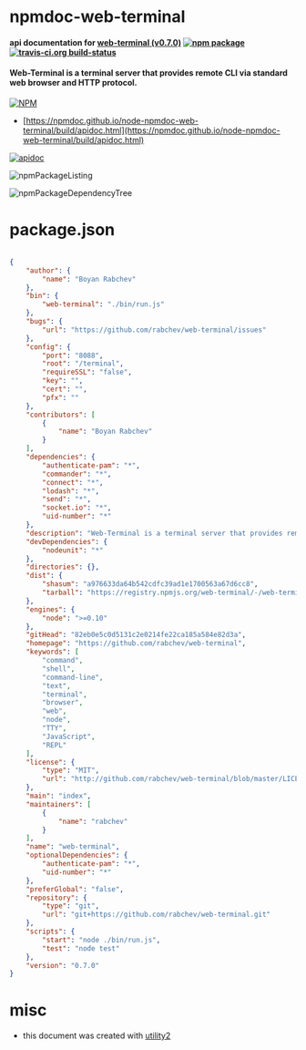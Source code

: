 # npmdoc-web-terminal

#### api documentation for  [web-terminal (v0.7.0)](https://github.com/rabchev/web-terminal)  [![npm package](https://img.shields.io/npm/v/npmdoc-web-terminal.svg?style=flat-square)](https://www.npmjs.org/package/npmdoc-web-terminal) [![travis-ci.org build-status](https://api.travis-ci.org/npmdoc/node-npmdoc-web-terminal.svg)](https://travis-ci.org/npmdoc/node-npmdoc-web-terminal)

#### Web-Terminal is a terminal server that provides remote CLI via standard web browser and HTTP protocol.

[![NPM](https://nodei.co/npm/web-terminal.png?downloads=true&downloadRank=true&stars=true)](https://www.npmjs.com/package/web-terminal)

- [https://npmdoc.github.io/node-npmdoc-web-terminal/build/apidoc.html](https://npmdoc.github.io/node-npmdoc-web-terminal/build/apidoc.html)

[![apidoc](https://npmdoc.github.io/node-npmdoc-web-terminal/build/screenCapture.buildCi.browser.%252Ftmp%252Fbuild%252Fapidoc.html.png)](https://npmdoc.github.io/node-npmdoc-web-terminal/build/apidoc.html)

![npmPackageListing](https://npmdoc.github.io/node-npmdoc-web-terminal/build/screenCapture.npmPackageListing.svg)

![npmPackageDependencyTree](https://npmdoc.github.io/node-npmdoc-web-terminal/build/screenCapture.npmPackageDependencyTree.svg)



# package.json

```json

{
    "author": {
        "name": "Boyan Rabchev"
    },
    "bin": {
        "web-terminal": "./bin/run.js"
    },
    "bugs": {
        "url": "https://github.com/rabchev/web-terminal/issues"
    },
    "config": {
        "port": "8088",
        "root": "/terminal",
        "requireSSL": "false",
        "key": "",
        "cert": "",
        "pfx": ""
    },
    "contributors": [
        {
            "name": "Boyan Rabchev"
        }
    ],
    "dependencies": {
        "authenticate-pam": "*",
        "commander": "*",
        "connect": "*",
        "lodash": "*",
        "send": "*",
        "socket.io": "*",
        "uid-number": "*"
    },
    "description": "Web-Terminal is a terminal server that provides remote CLI via standard web browser and HTTP protocol.",
    "devDependencies": {
        "nodeunit": "*"
    },
    "directories": {},
    "dist": {
        "shasum": "a976633da64b542cdfc39ad1e1700563a67d6cc8",
        "tarball": "https://registry.npmjs.org/web-terminal/-/web-terminal-0.7.0.tgz"
    },
    "engines": {
        "node": ">=0.10"
    },
    "gitHead": "82eb0e5c0d5131c2e0214fe22ca185a584e82d3a",
    "homepage": "https://github.com/rabchev/web-terminal",
    "keywords": [
        "command",
        "shell",
        "command-line",
        "text",
        "terminal",
        "browser",
        "web",
        "node",
        "TTY",
        "JavaScript",
        "REPL"
    ],
    "license": {
        "type": "MIT",
        "url": "http://github.com/rabchev/web-terminal/blob/master/LICENSE"
    },
    "main": "index",
    "maintainers": [
        {
            "name": "rabchev"
        }
    ],
    "name": "web-terminal",
    "optionalDependencies": {
        "authenticate-pam": "*",
        "uid-number": "*"
    },
    "preferGlobal": "false",
    "repository": {
        "type": "git",
        "url": "git+https://github.com/rabchev/web-terminal.git"
    },
    "scripts": {
        "start": "node ./bin/run.js",
        "test": "node test"
    },
    "version": "0.7.0"
}
```



# misc
- this document was created with [utility2](https://github.com/kaizhu256/node-utility2)

